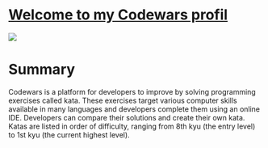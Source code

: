# <a href="https://https://www.codewars.com/users/kevin-francisco">Welcome to my Codewars profil</a>

<img src="https://www.codewars.com/users/kevin-francisco/badges/large">

# Summary
Codewars is a platform for developers to improve by solving programming exercises called kata. These exercises target various computer skills available in many languages and developers complete them using an online IDE. Developers can compare their solutions and create their own kata. Katas are listed in order of difficulty, ranging from 8th kyu (the entry level) to 1st kyu (the current highest level).
